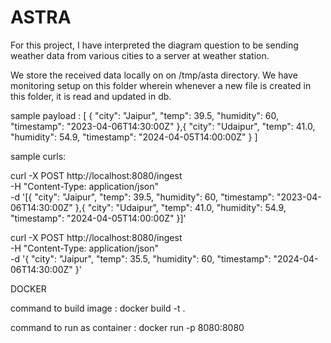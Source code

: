 # ASTRA

For this project, I have interpreted the diagram question to be sending weather data from various cities to a server at weather station.

We store the received data locally on on /tmp/asta directory. We have monitoring setup on this folder wherein whenever a new file is created in this folder, 
it is read and updated in db.

sample payload :
[
    {
    "city": "Jaipur",
    "temp": 39.5,
    "humidity": 60,
    "timestamp": "2023-04-06T14:30:00Z"
},{
    "city": "Udaipur",
    "temp": 41.0,
    "humidity": 54.9,
    "timestamp": "2024-04-05T14:00:00Z"
}
]


sample curls:

curl -X POST http://localhost:8080/ingest \
-H "Content-Type: application/json" \
-d '[{
    "city": "Jaipur",
    "temp": 39.5,
    "humidity": 60,
    "timestamp": "2023-04-06T14:30:00Z"
},{
    "city": "Udaipur",
    "temp": 41.0,
    "humidity": 54.9,
    "timestamp": "2024-04-05T14:00:00Z"
}]'


curl -X POST http://localhost:8080/ingest \
-H "Content-Type: application/json" \
-d '{
    "city": "Jaipur",
    "temp": 35.5,
    "humidity": 60,
    "timestamp": "2024-04-06T14:30:00Z"
}'




DOCKER

command to build image : 
docker build -t <your-image-name> .

command to run as container :
docker run -p 8080:8080 <your-image-name>
